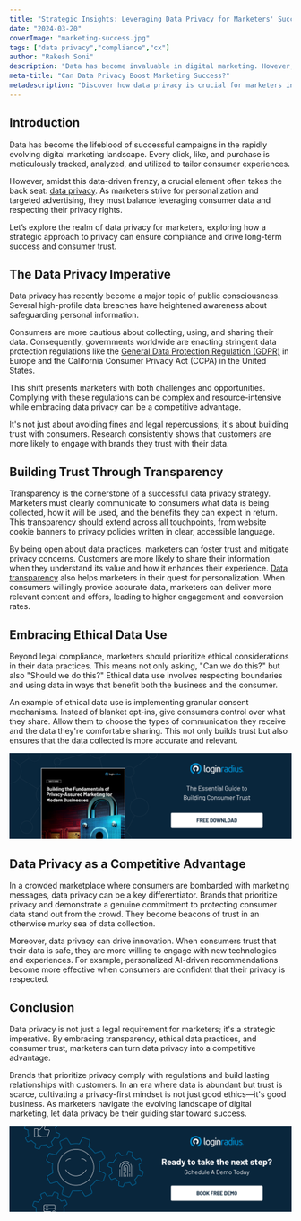 ```yaml
---
title: "Strategic Insights: Leveraging Data Privacy for Marketers' Success"
date: "2024-03-20"
coverImage: "marketing-success.jpg"
tags: ["data privacy","compliance","cx"]
author: "Rakesh Soni"
description: "Data has become invaluable in digital marketing. However, amidst the quest for personalization, data privacy often takes a back seat. Explore how a strategic approach to data privacy can ensure compliance, build trust, and drive long-term success for marketers. Discover the importance of transparency and ethical data practices and how prioritizing privacy can set brands apart in a crowded marketplace."
meta-title: "Can Data Privacy Boost Marketing Success?"
metadescription: "Discover how data privacy is crucial for marketers in today's landscape. Explore the balance between leveraging consumer data & respecting privacy rights."
---
```

## Introduction

Data has become the lifeblood of successful campaigns in the rapidly evolving digital marketing landscape. Every click, like, and purchase is meticulously tracked, analyzed, and utilized to tailor consumer experiences. 

However, amidst this data-driven frenzy, a crucial element often takes the back seat: [data privacy](https://www.loginradius.com/blog/identity/digital-privacy-best-practices/). As marketers strive for personalization and targeted advertising, they must balance leveraging consumer data and respecting their privacy rights. 

Let’s explore the realm of data privacy for marketers, exploring how a strategic approach to privacy can ensure compliance and drive long-term success and consumer trust.

## The Data Privacy Imperative

Data privacy has recently become a major topic of public consciousness. Several high-profile data breaches have heightened awareness about safeguarding personal information. 

Consumers are more cautious about collecting, using, and sharing their data. Consequently, governments worldwide are enacting stringent data protection regulations like the [General Data Protection Regulation (GDPR)](https://www.loginradius.com/gdpr-and-privacy/) in Europe and the California Consumer Privacy Act (CCPA) in the United States.

This shift presents marketers with both challenges and opportunities. Complying with these regulations can be complex and resource-intensive while embracing data privacy can be a competitive advantage.

It's not just about avoiding fines and legal repercussions; it's about building trust with consumers. Research consistently shows that customers are more likely to engage with brands they trust with their data.

## Building Trust Through Transparency

Transparency is the cornerstone of a successful data privacy strategy. Marketers must clearly communicate to consumers what data is being collected, how it will be used, and the benefits they can expect in return. This transparency should extend across all touchpoints, from website cookie banners to privacy policies written in clear, accessible language.

By being open about data practices, marketers can foster trust and mitigate privacy concerns. Customers are more likely to share their information when they understand its value and how it enhances their experience. [Data transparency](https://www.loginradius.com/blog/growth/build-customer-journeys-data-transparency/) also helps marketers in their quest for personalization. When consumers willingly provide accurate data, marketers can deliver more relevant content and offers, leading to higher engagement and conversion rates.

## Embracing Ethical Data Use

Beyond legal compliance, marketers should prioritize ethical considerations in their data practices. This means not only asking, "Can we do this?" but also "Should we do this?" Ethical data use involves respecting boundaries and using data in ways that benefit both the business and the consumer.

An example of ethical data use is implementing granular consent mechanisms. Instead of blanket opt-ins, give consumers control over what they share. Allow them to choose the types of communication they receive and the data they're comfortable sharing. This not only builds trust but also ensures that the data collected is more accurate and relevant.

[![WP-privacy](WP-privacy.png)](https://www.loginradius.com/resource/privacy-assured-marketing-whitepaper)

## Data Privacy as a Competitive Advantage

In a crowded marketplace where consumers are bombarded with marketing messages, data privacy can be a key differentiator. Brands that prioritize privacy and demonstrate a genuine commitment to protecting consumer data stand out from the crowd. They become beacons of trust in an otherwise murky sea of data collection.

Moreover, data privacy can drive innovation. When consumers trust that their data is safe, they are more willing to engage with new technologies and experiences. For example, personalized AI-driven recommendations become more effective when consumers are confident that their privacy is respected.

## Conclusion

Data privacy is not just a legal requirement for marketers; it's a strategic imperative. By embracing transparency, ethical data practices, and consumer trust, marketers can turn data privacy into a competitive advantage. 

Brands that prioritize privacy comply with regulations and build lasting relationships with customers. In an era where data is abundant but trust is scarce, cultivating a privacy-first mindset is not just good ethics—it's good business. As marketers navigate the evolving landscape of digital marketing, let data privacy be their guiding star toward success.

[![book-a-demo-loginradius](../../assets/book-a-demo-loginradius.png)](https://www.loginradius.com/book-a-demo/)
